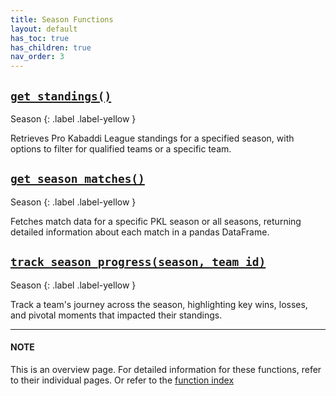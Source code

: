 ```yaml
---
title: Season Functions
layout: default
has_toc: true
has_children: true
nav_order: 3
---
```


## [`get_standings()`](/kabaddiPy/season-functions/get_standings.html) 
Season
{: .label .label-yellow }

Retrieves Pro Kabaddi League standings for a specified season, with options to filter for qualified teams or a specific team.



## [`get_season_matches()`](/kabaddiPy/season-functions/get_season_matches.html)
Season
{: .label .label-yellow }

Fetches match data for a specific PKL season or all seasons, returning detailed information about each match in a pandas DataFrame.

## [`track_season_progress(season, team_id)`](/kabaddiPy/season-functions/track_season_progress.html)
Season
{: .label .label-yellow }

Track a team's journey across the season, highlighting key wins, losses, and pivotal moments that impacted their standings.

---
#### NOTE

This is an overview page. For detailed information for these functions, refer to their individual pages. Or refer to the [function index](/kabaddiPy/function-index/)